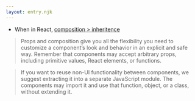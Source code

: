 ```yaml
---
layout: entry.njk
---
```


- When in React, [composition > inheritence](https://reactjs.org/docs/composition-vs-inheritance.html)


> Props and composition give you all the flexibility you need to customize a component’s look and behavior in an explicit and safe way. Remember that components may accept arbitrary props, including primitive values, React elements, or functions.

> If you want to reuse non-UI functionality between components, we suggest extracting it into a separate JavaScript module. The components may import it and use that function, object, or a class, without extending it.
